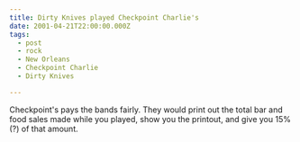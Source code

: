 ```yaml
---
title: Dirty Knives played Checkpoint Charlie's
date: 2001-04-21T22:00:00.000Z
tags:
  - post 
  - rock
  - New Orleans
  - Checkpoint Charlie
  - Dirty Knives

---
```


Checkpoint's pays the bands fairly. They would print out the total bar and food sales made while you played, show you the printout, and give you 15% (?) of that amount.